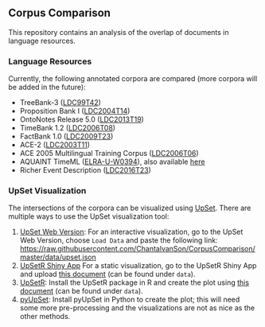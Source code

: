 ## Corpus Comparison

This repository contains an analysis of the overlap of documents in language resources.

### Language Resources

Currently, the following annotated corpora are compared (more corpora will be added in the future):

- TreeBank-3 ([LDC99T42](https://catalog.ldc.upenn.edu/LDC99T42))
- Proposition Bank I ([LDC2004T14](https://catalog.ldc.upenn.edu/LDC2004T14))
- OntoNotes Release 5.0 ([LDC2013T19](https://catalog.ldc.upenn.edu/LDC2013T19))
- TimeBank 1.2 ([LDC2006T08](https://catalog.ldc.upenn.edu/LDC2006T08))
- FactBank 1.0 ([LDC2009T23](https://catalog.ldc.upenn.edu/LDC2009T23))
- ACE-2 ([LDC2003T11](https://catalog.ldc.upenn.edu/LDC2003T11))
- ACE 2005 Multilingual Training Corpus ([LDC2006T06](https://catalog.ldc.upenn.edu/LDC2006T06))
- AQUAINT TimeML ([ELRA-U-W0394](http://universal.elra.info/product_info.php?cPath=42_43&products_id=2333)), also available [here](https://github.com/cnorthwood/ternip/tree/master/sample_data/aquaint_timeml_1.0)
- Richer Event Description ([LDC2016T23](https://catalog.ldc.upenn.edu/LDC2016T23))

### UpSet Visualization

The intersections of the corpora can be visualized using [UpSet](http://caleydo.org/tools/upset/). There are multiple ways to use the UpSet visualization tool:

1. [UpSet Web Version](http://vcg.github.io/upset):  For an interactive visualization, go to the UpSet Web Version, choose `Load Data` and paste the following link: https://raw.githubusercontent.com/ChantalvanSon/CorpusComparison/master/data/upset.json
2. [UpSetR Shiny App](https://gehlenborglab.shinyapps.io/upsetr/) For a static visualization, go to the UpSetR Shiny App and upload [this document](https://raw.githubusercontent.com/ChantalvanSon/CorpusComparison/master/data/intersections.csv) (can be found under `data`).
3. [UpSetR](https://github.com/hms-dbmi/UpSetR): Install the UpSetR package in R and create the plot using [this document](https://raw.githubusercontent.com/ChantalvanSon/CorpusComparison/master/data/intersections.csv) (can be found under `data`).
4. [pyUpSet](https://github.com/ImSoErgodic/py-upset): Install pyUpSet in Python to create the plot; this will need some more pre-processing and the visualizations are not as nice as the other methods.
